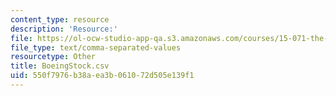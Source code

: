 ```yaml
---
content_type: resource
description: 'Resource:'
file: https://ol-ocw-studio-app-qa.s3.amazonaws.com/courses/15-071-the-analytics-edge-spring-2017/550f7976b38aea3b061072d505e139f1_BoeingStock.csv
file_type: text/comma-separated-values
resourcetype: Other
title: BoeingStock.csv
uid: 550f7976-b38a-ea3b-0610-72d505e139f1
---
```

